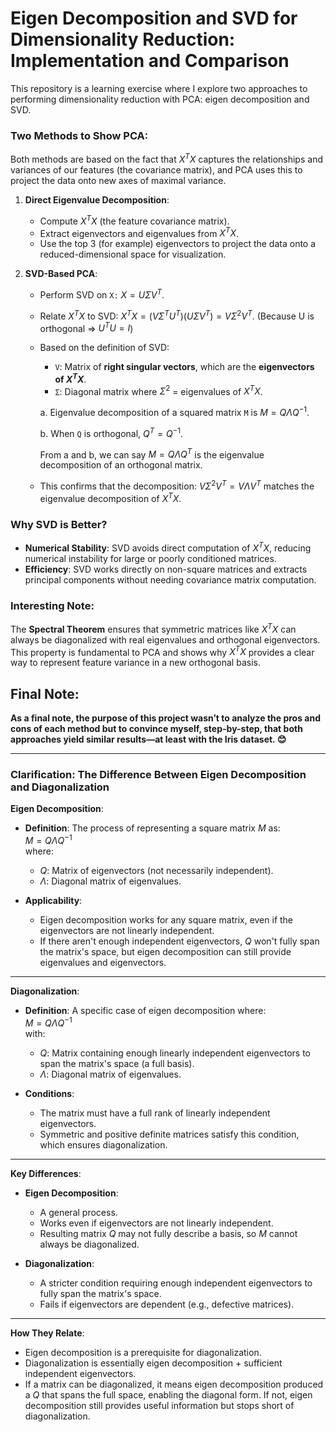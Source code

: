 # Eigen Decomposition and SVD for Dimensionality Reduction: Implementation and Comparison

This repository is a learning exercise where I explore two approaches to performing dimensionality reduction with PCA: eigen decomposition and SVD.

### Two Methods to Show PCA:
Both methods are based on the fact that $`X^T X`$ captures the relationships and variances of our features (the covariance matrix), and PCA uses this to project the data onto new axes of maximal variance.

1. **Direct Eigenvalue Decomposition**:
   - Compute $`X^TX`$ (the feature covariance matrix).
   - Extract eigenvectors and eigenvalues from $`X^T X`$.
   - Use the top 3 (for example) eigenvectors to project the data onto a reduced-dimensional space for visualization.

2. **SVD-Based PCA**:
   - Perform SVD on `X:` $`X = U Σ V^T`$.
   - Relate $`X^TX`$ to SVD: $`X^TX = (VΣ^TU^T)(UΣV^T) = VΣ^2V^T`$. (Because U is orthogonal => $`U^TU = I`$)
   - Based on the definition of SVD:
     - `V`: Matrix of **right singular vectors**, which are the **eigenvectors of $`X^TX`$**.
     - `Σ`: Diagonal matrix where $`Σ^2`$ = eigenvalues of $`X^TX`$.

      a. Eigenvalue decomposition of a squared matrix `M` is $`M = Q Λ Q^{-1}`$.

      b. When `Q` is orthogonal, $`Q^T = Q^{-1}`$.

      From a and b, we can say $`M = QΛQ^T`$ is the eigenvalue decomposition of an orthogonal matrix.

   - This confirms that the decomposition: $`VΣ^2V^T = VΛV^T`$ matches the eigenvalue decomposition of $`X^TX`$.

### Why SVD is Better?
- **Numerical Stability**: SVD avoids direct computation of $`X^TX`$, reducing numerical instability for large or poorly conditioned matrices.
- **Efficiency**: SVD works directly on non-square matrices and extracts principal components without needing covariance matrix computation.

### Interesting Note:
The **Spectral Theorem** ensures that symmetric matrices like $`X^TX`$ can always be diagonalized with real eigenvalues and orthogonal eigenvectors. This property is fundamental to PCA and shows why $`X^TX`$ provides a clear way to represent feature variance in a new orthogonal basis.

## Final Note:
**As a final note, the purpose of this project wasn’t to analyze the pros and cons of each method but to convince myself, step-by-step, that both approaches yield similar results—at least with the Iris dataset. 😊**


---


### Clarification: The Difference Between Eigen Decomposition and Diagonalization

**Eigen Decomposition**:

- **Definition**: The process of representing a square matrix $M$ as:  
  $` M = Q \Lambda Q^{-1} `$  
  where:  
  - $Q$: Matrix of eigenvectors (not necessarily independent).  
  - $\Lambda$: Diagonal matrix of eigenvalues.  

- **Applicability**:  
  - Eigen decomposition works for any square matrix, even if the eigenvectors are not linearly independent.  
  - If there aren't enough independent eigenvectors, $Q$ won't fully span the matrix's space, but eigen decomposition can still provide eigenvalues and eigenvectors.

---

**Diagonalization**:

- **Definition**: A specific case of eigen decomposition where:  
  $`M = Q \Lambda Q^{-1} `$  
  with:  
  - $Q$: Matrix containing enough linearly independent eigenvectors to span the matrix's space (a full basis).  
  - $\Lambda$: Diagonal matrix of eigenvalues.  

- **Conditions**:  
  - The matrix must have a full rank of linearly independent eigenvectors.  
  - Symmetric and positive definite matrices satisfy this condition, which ensures diagonalization.

---

**Key Differences**:

- **Eigen Decomposition**:  
  - A general process.  
  - Works even if eigenvectors are not linearly independent.  
  - Resulting matrix $Q$ may not fully describe a basis, so $M$ cannot always be diagonalized.  

- **Diagonalization**:  
  - A stricter condition requiring enough independent eigenvectors to fully span the matrix's space.  
  - Fails if eigenvectors are dependent (e.g., defective matrices).

---

**How They Relate**:

- Eigen decomposition is a prerequisite for diagonalization.  
- Diagonalization is essentially eigen decomposition + sufficient independent eigenvectors.  
- If a matrix can be diagonalized, it means eigen decomposition produced a $Q$ that spans the full space, enabling the diagonal form. If not, eigen decomposition still provides useful information but stops short of diagonalization.
